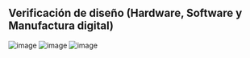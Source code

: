 ## Verificación de diseño (Hardware, Software y Manufactura digital)
![image](https://github.com/RaulMantilla123/FunBio/assets/143033138/724c4fe8-1650-4885-8ac1-d231f0e292f9)
![image](https://github.com/RaulMantilla123/FunBio/assets/143033138/3e9dc861-10f7-43a7-8a9e-65068b3aa7db)
![image](https://github.com/RaulMantilla123/FunBio/assets/143033138/c513d0d6-7645-4cbe-bb4e-8c6541533054)
